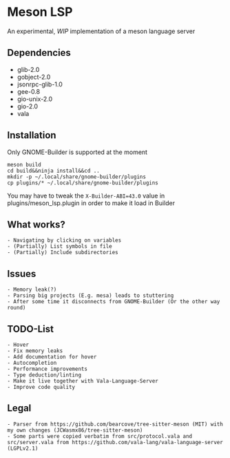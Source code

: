 # Meson LSP

An experimental, *WIP* implementation of a meson language server


## Dependencies

- glib-2.0
- gobject-2.0
- jsonrpc-glib-1.0
- gee-0.8
- gio-unix-2.0
- gio-2.0
- vala

## Installation

Only GNOME-Builder is supported at the moment
```
meson build
cd build&&ninja install&&cd ..
mkdir -p ~/.local/share/gnome-builder/plugins
cp plugins/* ~/.local/share/gnome-builder/plugins
```
You may have to tweak the `X-Builder-ABI=43.0` value in plugins/meson_lsp.plugin in order to make it load in Builder

## What works?
	- Navigating by clicking on variables
	- (Partially) List symbols in file
	- (Partially) Include subdirectories
## Issues
	- Memory leak(?)
	- Parsing big projects (E.g. mesa) leads to stuttering
	- After some time it disconnects from GNOME-Builder (Or the other way round)

## TODO-List
	- Hover
	- Fix memory leaks
	- Add documentation for hover
	- Autocompletion
	- Performance improvements
	- Type deduction/linting
	- Make it live together with Vala-Language-Server
	- Improve code quality

## Legal
	- Parser from https://github.com/bearcove/tree-sitter-meson (MIT) with my own changes (JCWasmx86/tree-sitter-meson)
	- Some parts were copied verbatim from src/protocol.vala and src/server.vala from https://github.com/vala-lang/vala-language-server (LGPLv2.1)
